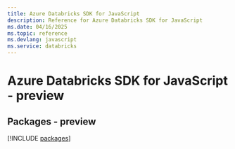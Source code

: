 ```yaml
---
title: Azure Databricks SDK for JavaScript
description: Reference for Azure Databricks SDK for JavaScript
ms.date: 04/16/2025
ms.topic: reference
ms.devlang: javascript
ms.service: databricks
---
```

# Azure Databricks SDK for JavaScript - preview
## Packages - preview
[!INCLUDE [packages](databricks-index.md)]